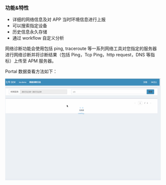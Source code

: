 ### 功能&特性

* 详细的网络信息及对 APP 当时环境信息进行上报
* 可以搜索指定设备
* 历史信息永久存储
* 通过 workflow 自定义分析

网络诊断功能会使用包括 ping, traceroute 等一系列网络工具对您指定的服务器进行网络诊断并将诊断结果（包括 Ping，Tcp Ping，http request，DNS 等指标）上传至 APM 服务器。

Portal 数据查看方法如下：

![](../_media/dem-portal-netdiag.gif)